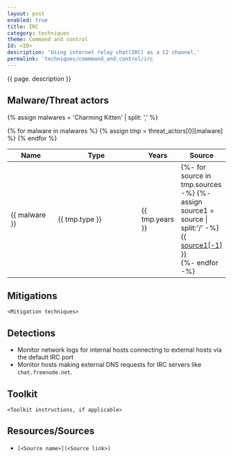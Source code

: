 ```yaml
---
layout: post
enabled: true
title: IRC
category: techniques
theme: Command and control
Id: <ID>
description: 'Using internet relay chat(IRC) as a C2 channel.'
permalink: 'techniques/commmand_and_control/irc
---
```

{{ page. description }}

## Malware/Threat actors

<!-- Threat actors table -->
{% assign malwares = 'Charming Kitten' | split: ',' %}

<div class="threat-actor-table">
<table>
    <colgroup>
        <col width="30%" />
        <col width="70%" />
    </colgroup>
    <thead>
        <tr class="header">
            <th>Name</th>
            <th>Type</th>
            <th>Years</th>
            <th>Source</th>
        </tr>
    </thead>
    <tbody>
        {% for malware in malwares %}
        <tr>
        {% assign tmp = threat_actors[0][malware] %}
            <td markdown="span">{{ malware }}</td>
            <td markdown="span">{{ tmp.type }}</td>
            <td markdown="span">{{ tmp.years }}</td>
            <td markdown="span">
                {%- for source in tmp.sources -%}
                    {%- assign source1 = source | split:'/' -%}
                    <a href="{{ source }}">{{ source1[-1] }}</a><br>
                {%- endfor -%}
            </td>
        </tr>
        {% endfor %}
    </tbody>
</table>
</div>

## Mitigations

`<Mitigation techniques>`

## Detections

* Monitor network logs for internal hosts connecting to external hosts via the default IRC port
* Monitor hosts making external DNS requests for IRC servers like `chat.freenode.net`.

## Toolkit

`<Toolkit instructions, if applicable>`

## Resources/Sources

* `[<Source name>](<Source link>)`
